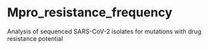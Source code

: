 # Mpro_resistance_frequency
Analysis of sequenced SARS-CoV-2 isolates for mutations with drug resistance potential
